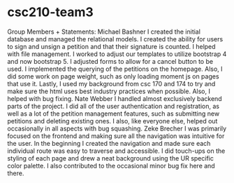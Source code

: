 # csc210-team3

Group Members + Statements:
Michael Bashner
I created the initial database and managed the relational models. I created the ability for users to sign and unsign a petition and that their signature is counted. I helped with file management. I worked to adjust our templates to utilize bootstrap 4 and now bootstrap 5. I adjusted forms to allow for a cancel button to be used. I implemented the querying of the petitions on the homepage. Also, I did some work on page weight, such as only loading moment js on pages that use it. Lastly, I used my background from csc 170 and 174 to try and make sure the html uses best industry practices when possible. Also, I helped with bug fixing.
Nate Webber
I handled almost exclusively backend parts of the project. I did all of the user authentication and registration, as well as a lot of the petition management features, such as submitting new petitions and deleting existing ones. I also, like everyone else, helped out occasionally in all aspects with bug squashing. 
Zeke Brecher
I was primarily focused on the frontend and making sure all the navigation was intuitive for the user. In the beginning I created the navigation and made sure each individual route was easy to traverse and accessible. I did touch-ups on the styling of each page and drew a neat background using the UR specific color palette. I also contributed to the occasional minor bug fix here and there.
